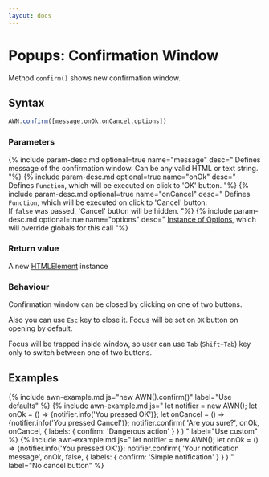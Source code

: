 ```yaml
---
layout: docs
---
```


# Popups: Confirmation Window
Method `confirm()` shows new confirmation window.


## Syntax
```javascript
AWN.confirm([message,onOk,onCancel,options])
```
### Parameters
{% include param-desc.md optional=true name="message" desc="
  Defines message of the confirmation window. Can be any valid HTML or text string.
"%}
{% include param-desc.md optional=true name="onOk" desc="
  Defines `Function`, which will be executed on click to 'OK' button.
"%}
{% include param-desc.md optional=true name="onCancel" desc="
  Defines `Function`, which will be executed on click to 'Cancel' button.  
  If `false` was passed, 'Cancel' button will be hidden.
"%}
{% include param-desc.md optional=true name="options" desc="
  [Instance of Options](/awesome-notifications/docs/customization/), which will override globals for this call
"%}

### Return value
A new [HTMLElement](https://developer.mozilla.org/en-US/docs/Web/API/HTMLElement) instance

### Behaviour
Confirmation window can be closed by clicking on one of two buttons.

Also you can use `Esc` key to close it. Focus will be set on `OK` button on opening by default.

Focus will be trapped inside window, so user can use `Tab` (`Shift+Tab`) key only to switch between one of two buttons.

## Examples

{% include awn-example.md js="new AWN().confirm()" label="Use defaults" %}
{% include awn-example.md js="
  let notifier = new AWN();
  let onOk = () => {notifier.info('You pressed OK')};
  let onCancel = () => {notifier.info('You pressed Cancel')};
  notifier.confirm(
    'Are you sure?',
    onOk,
    onCancel,
    {
      labels: {
        confirm: 'Dangerous action'
      }
    }
  )
" label="Use custom" %}
{% include awn-example.md js="
  let notifier = new AWN();
  let onOk = () => {notifier.info('You pressed OK')};
  notifier.confirm(
    'Your notification message',
    onOk,
    false,
    {
      labels: {
        confirm: 'Simple notification'
      }
    }
  )
" label="No cancel button" %}
